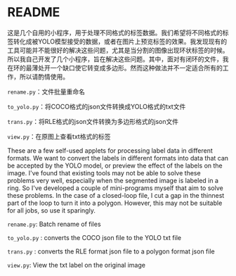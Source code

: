 # README

这是几个自用的小程序，用于处理不同格式的标签数据。我们希望将不同格式的标签转化成被YOLO模型接受的数据，或者在图片上预览标签的效果。我发现现有的工具可能并不能很好的解决这些问题，尤其是当分割的图像出现环状标签的时候。所以我自己开发了几个小程序，旨在解决这些问题。其中，面对有闭环的文件，我在环的最薄处开一个缺口使它转变成多边形。然而这种做法并不一定适合所有的工作，所以请酌情使用。

`rename.py`：文件批量重命名

`to_yolo.py`：将COCO格式的json文件转换成YOLO格式的txt文件

`trans.py`：将RLE格式的json文件转换为多边形格式的json文件

`view.py`：在原图上查看txt格式的标签

These are a few self-used applets for processing label data in different formats. We want to convert the labels in different formats into data that can be accepted by the YOLO model, or preview the effect of the labels on the image. I've found that existing tools may not be able to solve these problems very well, especially when the segmented image is labeled in a ring. So I've developed a couple of mini-programs myself that aim to solve these problems. In the case of a closed-loop file, I cut a gap in the thinnest part of the loop to turn it into a polygon. However, this may not be suitable for all jobs, so use it sparingly.

`rename.py`: Batch rename of files

`to_yolo.py` : converts the COCO json file to the YOLO txt file

`trans.py` : converts the RLE format json file to a polygon format json file

`view.py`: View the txt label on the original image
